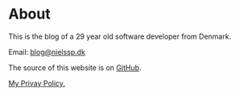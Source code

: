 # About
This is the blog of a 29 year old software developer from Denmark.

Email: blog@nielssp.dk

The source of this website is on [GitHub](https://github.com/nielssp/nielssp.dk).

[My Privay Policy.](privacy.md)
